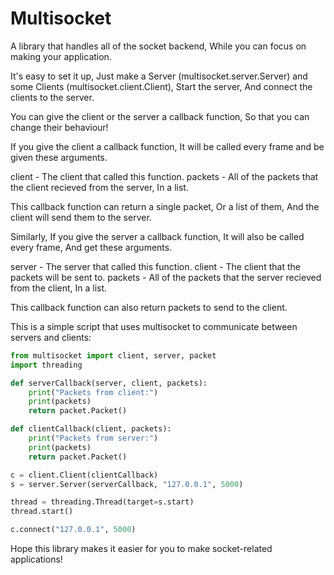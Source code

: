 # Multisocket
A library that handles all of the socket backend, While you can focus on making your application.

It's easy to set it up, Just make a Server (multisocket.server.Server) and some Clients (multisocket.client.Client),
Start the server, And connect the clients to the server.

You can give the client or the server a callback function, So that you can change their behaviour!

If you give the client a callback function, It will be called every frame and be given these arguments.

client - The client that called this function.
packets - All of the packets that the client recieved from the server, In a list.

This callback function can return a single packet, Or a list of them, And the client will send them to the server.


Similarly, If you give the server a callback function, It will also be called every frame, And get these arguments.

server - The server that called this function.
client - The client that the packets will be sent to.
packets - All of the packets that the server recieved from the client, In a list.

This callback function can also return packets to send to the client.


This is a simple script that uses multisocket to communicate between servers and clients:
```python
from multisocket import client, server, packet
import threading

def serverCallback(server, client, packets):
    print("Packets from client:")
    print(packets)
    return packet.Packet()

def clientCallback(client, packets):
    print("Packets from server:")
    print(packets)
    return packet.Packet()

c = client.Client(clientCallback)
s = server.Server(serverCallback, "127.0.0.1", 5000)

thread = threading.Thread(target=s.start)
thread.start()

c.connect("127.0.0.1", 5000)
```

Hope this library makes it easier for you to make socket-related applications!